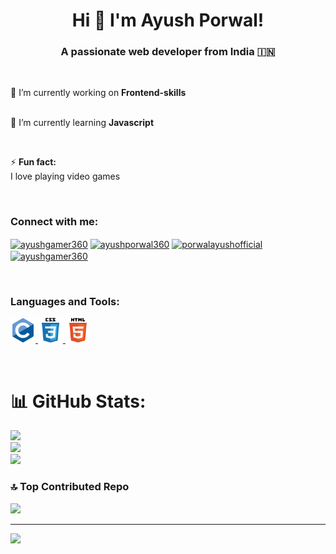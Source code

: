 <h1 align="center">Hi 👋 I'm Ayush Porwal!</h1>
<h3 align="center">A passionate web developer from India 🇮🇳</h3>

<br>

🔭 I’m currently working on **Frontend-skills**
<br>
<br>

🌱 I’m currently learning **Javascript**

<br>

⚡ **Fun fact:**  <br>I love playing video games

<br>


<h3 align="left">Connect with me:</h3>
<p align="left">
<a href="https://twitter.com/ayushgamer360" target="blank"><img align="center" src="https://raw.githubusercontent.com/rahuldkjain/github-profile-readme-generator/master/src/images/icons/Social/twitter.svg" alt="ayushgamer360" height="30" width="40" /></a>
<a href="https://linkedin.com/in/ayushporwal360" target="blank"><img align="center" src="https://raw.githubusercontent.com/rahuldkjain/github-profile-readme-generator/master/src/images/icons/Social/linked-in-alt.svg" alt="ayushporwal360" height="30" width="40" /></a>
<a href="https://instagram.com/porwalayushofficial" target="blank"><img align="center" src="https://raw.githubusercontent.com/rahuldkjain/github-profile-readme-generator/master/src/images/icons/Social/instagram.svg" alt="porwalayushofficial" height="30" width="40" /></a>
<a href="https://discord.gg/ayushgamer360" target="blank"><img align="center" src="https://raw.githubusercontent.com/rahuldkjain/github-profile-readme-generator/master/src/images/icons/Social/discord.svg" alt="ayushgamer360" height="30" width="40" /></a>
</p>

<br>

<h3 align="left">Languages and Tools:</h3>
<p align="left"> <a href="https://www.cprogramming.com/" target="_blank" rel="noreferrer"> <img src="https://raw.githubusercontent.com/devicons/devicon/master/icons/c/c-original.svg" alt="c" width="40" height="40"/> </a> <a href="https://www.w3schools.com/css/" target="_blank" rel="noreferrer"> <img src="https://raw.githubusercontent.com/devicons/devicon/master/icons/css3/css3-original-wordmark.svg" alt="css3" width="40" height="40"/> </a> <a href="https://www.w3.org/html/" target="_blank" rel="noreferrer"> <img src="https://raw.githubusercontent.com/devicons/devicon/master/icons/html5/html5-original-wordmark.svg" alt="html5" width="40" height="40"/> </a> </p>

<br>

# 📊 GitHub Stats:
![](https://github-readme-stats.vercel.app/api?username=ayushporwal360&theme=dark&hide_border=false&include_all_commits=false&count_private=false)<br/>
![](https://github-readme-streak-stats.herokuapp.com/?user=ayushporwal360&theme=dark&hide_border=false)<br/>
![](https://github-readme-stats.vercel.app/api/top-langs/?username=ayushporwal360&theme=dark&hide_border=false&include_all_commits=false&count_private=false&layout=compact)

### 🔝 Top Contributed Repo
![](https://github-contributor-stats.vercel.app/api?username=ayushporwal360&limit=5&theme=dark&combine_all_yearly_contributions=true)

---
[![](https://visitcount.itsvg.in/api?id=ayushporwal360&icon=0&color=0)](https://visitcount.itsvg.in)





